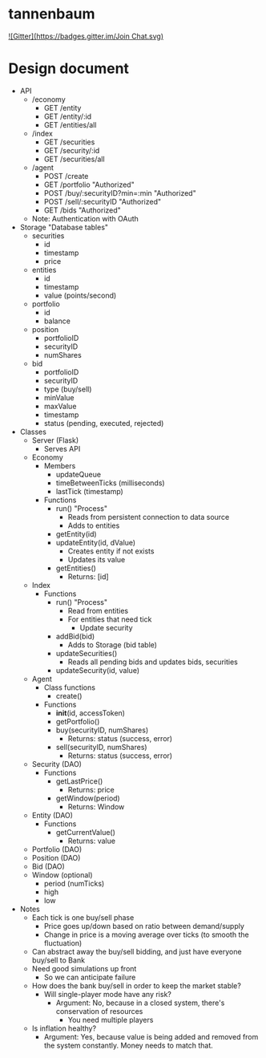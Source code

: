 tannenbaum
==========
[![Gitter](https://badges.gitter.im/Join Chat.svg)](https://gitter.im/shashwatak/tannenbaum?utm_source=badge&utm_medium=badge&utm_campaign=pr-badge&utm_content=badge)

# Design document

- API
  - /economy
    - GET /entity
    - GET /entity/:id
    - GET /entities/all
  - /index
    - GET /securities
    - GET /security/:id
    - GET /securities/all
  - /agent
    - POST /create
    - GET /portfolio
      "Authorized"
    - POST /buy/:securityID?min=:min
      "Authorized"
    - POST /sell/:securityID
      "Authorized"
    - GET /bids
      "Authorized"
  - Note: Authentication with OAuth
- Storage
  "Database tables"
  - securities
    - id
    - timestamp
    - price
  - entities
    - id
    - timestamp
    - value (points/second)
  - portfolio
    - id
    - balance
  - position
    - portfolioID
    - securityID
    - numShares
  - bid
    - portfolioID
    - securityID
    - type (buy/sell)
    - minValue
    - maxValue
    - timestamp
    - status (pending, executed, rejected)
- Classes
  - Server (Flask)
    - Serves API
  - Economy
    - Members
      - updateQueue
      - timeBetweenTicks (milliseconds)
      - lastTick (timestamp)
    - Functions
      - run()
        "Process"
        - Reads from persistent connection to data source
        - Adds to entities
      - getEntity(id)
      - updateEntity(id, dValue)
        - Creates entity if not exists
        - Updates its value
      - getEntities()
        - Returns: [id]
  - Index
    - Functions
      - run()
        "Process"
        - Read from entities
        - For entities that need tick
          - Update security
      - addBid(bid)
        - Adds to Storage (bid table)
      - updateSecurities()
        - Reads all pending bids and updates bids, securities
      - updateSecurity(id, value)
  - Agent
    - Class functions
      - create()
    - Functions
      - __init__(id, accessToken)
      - getPortfolio()
      - buy(securityID, numShares)
        - Returns: status (success, error)
      - sell(securityID, numShares)
        - Returns: status (success, error)
  - Security (DAO)
    - Functions
      - getLastPrice()
        - Returns: price
      - getWindow(period)
        - Returns: Window
  - Entity (DAO)
    - Functions
      - getCurrentValue()
        - Returns: value
  - Portfolio (DAO)
  - Position (DAO)
  - Bid (DAO)
  - Window (optional)
    - period (numTicks)
    - high
    - low
- Notes
  - Each tick is one buy/sell phase
    - Price goes up/down based on ratio between demand/supply
    - Change in price is a moving average over ticks (to smooth the fluctuation)
  - Can abstract away the buy/sell bidding, and just have everyone buy/sell to Bank
  - Need good simulations up front
    - So we can anticipate failure
  - How does the bank buy/sell in order to keep the market stable?
    - Will single-player mode have any risk?
      - Argument: No, because in a closed system, there's conservation of resources
        - You need multiple players
  - Is inflation healthy?
    - Argument: Yes, because value is being added and removed from the system constantly. Money needs to match that.